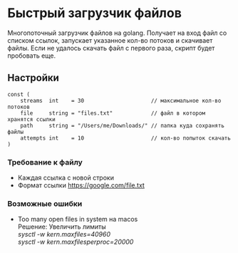 # Быстрый загрузчик файлов
Многопоточный загрузчик файлов на golang.
Получает на вход файл со списком ссылок, запускает указанное кол-во потоков и скачивает файлы. Если не удалось скачать файл с первого раза, скрипт будет пробовать еще.

## Настройки 
```
const (
	streams  int    = 30                     // максимальное кол-во потоков
	file     string = "files.txt"            // файл в котором хранятся ссылки
	path     string = "/Users/me/Downloads/" // папка куда сохранять файлы
	attempts int    = 10                     // кол-во попыток скачать
)
```

### Требование к файлу
- Каждая ссылка с новой строки
- Формат ссылки https://google.com/file.txt

### Возможные ошибки 
- Too many open files in system на macos  
Решение:
Увеличить лимиты  
*sysctl -w kern.maxfiles=40960*  
*sysctl -w kern.maxfilesperproc=20000*
